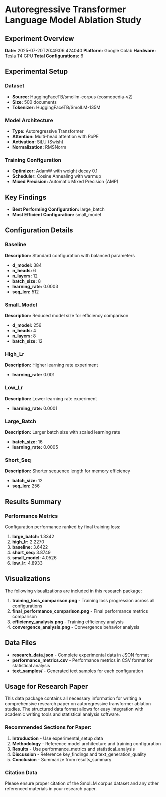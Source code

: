 # Autoregressive Transformer Language Model Ablation Study

## Experiment Overview

**Date:** 2025-07-20T20:49:06.424040
**Platform:** Google Colab
**Hardware:** Tesla T4 GPU
**Total Configurations:** 6

## Experimental Setup

### Dataset
- **Source:** HuggingFaceTB/smollm-corpus (cosmopedia-v2)
- **Size:** 500 documents
- **Tokenizer:** HuggingFaceTB/SmolLM-135M

### Model Architecture
- **Type:** Autoregressive Transformer
- **Attention:** Multi-head attention with RoPE
- **Activation:** SiLU (Swish)
- **Normalization:** RMSNorm

### Training Configuration
- **Optimizer:** AdamW with weight decay 0.1
- **Scheduler:** Cosine Annealing with warmup
- **Mixed Precision:** Automatic Mixed Precision (AMP)

## Key Findings

- **Best Performing Configuration:** large_batch
- **Most Efficient Configuration:** small_model

## Configuration Details

### Baseline
**Description:** Standard configuration with balanced parameters

- **d_model:** 384
- **n_heads:** 6
- **n_layers:** 12
- **batch_size:** 8
- **learning_rate:** 0.0003
- **seq_len:** 512

### Small_Model
**Description:** Reduced model size for efficiency comparison

- **d_model:** 256
- **n_heads:** 4
- **n_layers:** 8
- **batch_size:** 12

### High_Lr
**Description:** Higher learning rate experiment

- **learning_rate:** 0.001

### Low_Lr
**Description:** Lower learning rate experiment

- **learning_rate:** 0.0001

### Large_Batch
**Description:** Larger batch size with scaled learning rate

- **batch_size:** 16
- **learning_rate:** 0.0005

### Short_Seq
**Description:** Shorter sequence length for memory efficiency

- **batch_size:** 12
- **seq_len:** 256


## Results Summary

### Performance Metrics
Configuration performance ranked by final training loss:

1. **large_batch:** 1.3342
2. **high_lr:** 2.2270
3. **baseline:** 3.6422
4. **short_seq:** 3.8749
5. **small_model:** 4.0526
6. **low_lr:** 4.8933

## Visualizations

The following visualizations are included in this research package:

1. **training_loss_comparison.png** - Training loss progression across all configurations
2. **final_performance_comparison.png** - Final performance metrics comparison
3. **efficiency_analysis.png** - Training efficiency analysis
4. **convergence_analysis.png** - Convergence behavior analysis

## Data Files

- **research_data.json** - Complete experimental data in JSON format
- **performance_metrics.csv** - Performance metrics in CSV format for statistical analysis
- **text_samples/** - Generated text samples for each configuration

## Usage for Research Paper

This data package contains all necessary information for writing a comprehensive research paper on autoregressive transformer ablation studies. The structured data format allows for easy integration with academic writing tools and statistical analysis software.

### Recommended Sections for Paper:

1. **Introduction** - Use experimental_setup data
2. **Methodology** - Reference model architecture and training configuration
3. **Results** - Use performance_metrics and statistical_analysis
4. **Discussion** - Reference key_findings and text_generation_quality
5. **Conclusion** - Summarize from results_summary

### Citation Data

Please ensure proper citation of the SmolLM corpus dataset and any other referenced materials in your research paper.
